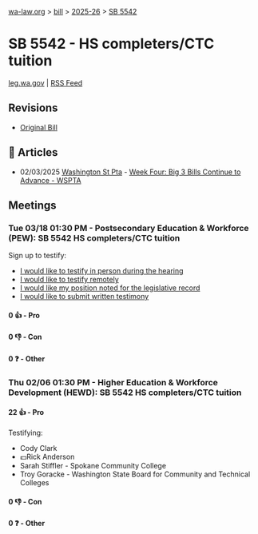 [wa-law.org](/) > [bill](/bill/) > [2025-26](/bill/2025-26/) > [SB 5542](/bill/2025-26/sb/5542/)

# SB 5542 - HS completers/CTC tuition
[leg.wa.gov](https://app.leg.wa.gov/billsummary?BillNumber=5542&Year=2025&Initiative=false) | [RSS Feed](./rss.xml)

## Revisions
* [Original Bill](1/)

## 📰 Articles
* 02/03/2025 [Washington St Pta](/org/washington_st_pta/) - [Week Four: Big 3 Bills Continue to Advance - WSPTA](https://www.wastatepta.org/week-four-big-3-bills-continue-to-advance/#:~:text=SB%205542)

## Meetings
### Tue 03/18 01:30 PM - Postsecondary Education & Workforce (PEW): SB 5542 HS completers/CTC tuition
Sign up to testify:
* [I would like to testify in person during the hearing](https://app.leg.wa.gov/csi/Testifier/Add?chamber=House&mId=33081&aId=165747&caId=26530&tId=1)
* [I would like to testify remotely](https://app.leg.wa.gov/csi/Testifier/Add?chamber=House&mId=33081&aId=165747&caId=26530&tId=2)
* [I would like my position noted for the legislative record](https://app.leg.wa.gov/csi/Testifier/Add?chamber=House&mId=33081&aId=165747&caId=26530&tId=3)
* [I would like to submit written testimony](https://app.leg.wa.gov/csi/Testifier/Add?chamber=House&mId=33081&aId=165747&caId=26530&tId=4)

#### 0 👍 - Pro

#### 0 👎 - Con

#### 0 ❓ - Other

### Thu 02/06 01:30 PM - Higher Education & Workforce Development (HEWD): SB 5542 HS completers/CTC tuition
#### 22 👍 - Pro
Testifying:
* Cody Clark
* 💵Rick Anderson
* Sarah Stiffler - Spokane Community College
* Troy Goracke - Washington State Board for Community and Technical Colleges

#### 0 👎 - Con

#### 0 ❓ - Other
